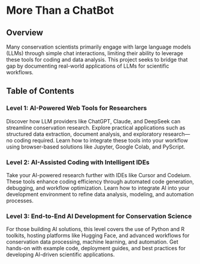 # More Than a ChatBot

## Overview

Many conservation scientists primarily engage with large language models (LLMs) through simple chat interactions, limiting their ability to leverage these tools for coding and data analysis. This project seeks to bridge that gap by documenting real-world applications of LLMs for scientific workflows.

## Table of Contents

### **Level 1: AI-Powered Web Tools for Researchers**  
Discover how LLM providers like ChatGPT, Claude, and DeepSeek can streamline conservation research. Explore practical applications such as structured data extraction, document analysis, and exploratory research—no coding required. Learn how to integrate these tools into your workflow using browser-based solutions like Jupyter, Google Colab, and PyScript.  

### **Level 2: AI-Assisted Coding with Intelligent IDEs**  
Take your AI-powered research further with IDEs like Cursor and Codeium. These tools enhance coding efficiency through automated code generation, debugging, and workflow optimization. Learn how to integrate AI into your development environment to refine data analysis, modeling, and automation processes.  

### **Level 3: End-to-End AI Development for Conservation Science**  
For those building AI solutions, this level covers the use of Python and R toolkits, hosting platforms like Hugging Face, and advanced workflows for conservation data processing, machine learning, and automation. Get hands-on with example code, deployment guides, and best practices for developing AI-driven scientific applications.  
